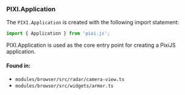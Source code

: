 ### PIXI.Application

The `PIXI.Application` is created with the following import statement:

```javascript
import { Application } from 'pixi.js';
```

PIXI.Application is used as the core entry point for creating a PixiJS application.

#### Found in:
- `modules/browser/src/radar/camera-view.ts`
- `modules/browser/src/widgets/armor.ts`